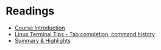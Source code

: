 # Readings

- [Course Introduction](./Readings/Course_Introduction.md)
- [Linux Terminal Tips - Tab completion, command history](./Readings/Reading-Linux_Terminal_Tips.md)
- [Summary & Highlights](./Readings/Summary_and_Highlights.md)